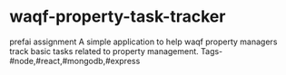 # waqf-property-task-tracker
prefai assignment
A simple application to help waqf property managers track basic tasks related to property management.
Tags-#node,#react,#mongodb,#express
